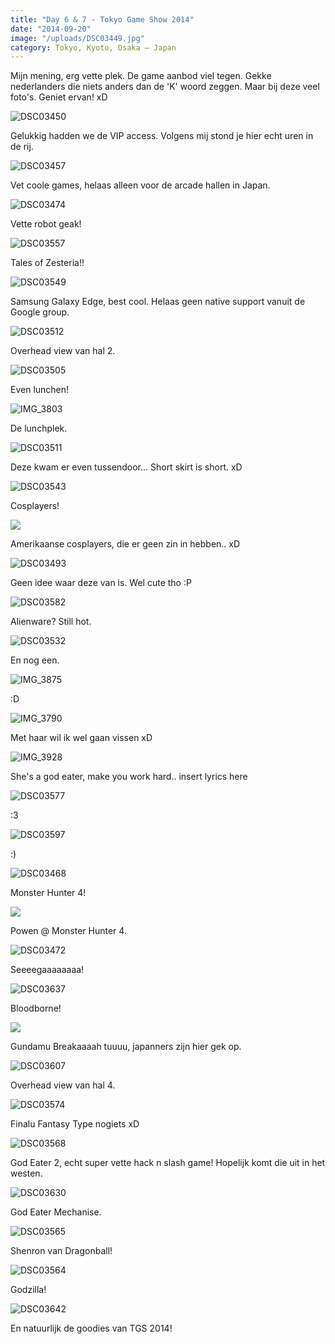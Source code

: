 ```yaml
---
title: "Day 6 & 7 - Tokyo Game Show 2014"
date: "2014-09-20"
image: "/uploads/DSC03449.jpg"
category: Tokyo, Kyoto, Osaka – Japan
---
```


Mijn mening, erg vette plek. De game aanbod viel tegen. Gekke nederlanders die niets anders dan de 'K' woord zeggen. Maar bij deze veel foto's. Geniet ervan! xD

![DSC03450](/uploads/DSC03450-1024x575.jpg)

Gelukkig hadden we de VIP access. Volgens mij stond je hier echt uren in de rij.

![DSC03457](/uploads/DSC03457-1024x575.jpg)

Vet coole games, helaas alleen voor de arcade hallen in Japan.

![DSC03474](/uploads/DSC03474-1024x575.jpg)

Vette robot geak!

![DSC03557](/uploads/DSC03557-1024x575.jpg)

Tales of Zesteria!!

![DSC03549](/uploads/DSC03549-1024x575.jpg)

Samsung Galaxy Edge, best cool. Helaas geen native support vanuit de Google group.

![DSC03512](/uploads/DSC03512-1024x575.jpg)

Overhead view van hal 2.

![DSC03505](/uploads/DSC03505-1024x575.jpg)

Even lunchen!

![IMG_3803](/uploads/IMG_3803-1024x682.jpg)

De lunchplek.

![DSC03511](/uploads/DSC03511-1024x575.jpg)

Deze kwam er even tussendoor... Short skirt is short. xD

![DSC03543](/uploads/DSC03543-575x1024.jpg)

Cosplayers!

![](/uploads/IMG_3810-682x1024.jpg)

Amerikaanse cosplayers, die er geen zin in hebben.. xD

![DSC03493](/uploads/DSC03493-575x1024.jpg)

Geen idee waar deze van is. Wel cute tho :P

![DSC03582](/uploads/DSC03582-575x1024.jpg)

Alienware? Still hot.

![DSC03532](/uploads/DSC03532-575x1024.jpg)

En nog een.

![IMG_3875](/uploads/IMG_3875-682x1024.jpg)

:D

![IMG_3790](/uploads/IMG_3790-682x1024.jpg)

Met haar wil ik wel gaan vissen xD

![IMG_3928](/uploads/IMG_3928-682x1024.jpg)

She's a god eater, make you work hard.. insert lyrics here

![DSC03577](/uploads/DSC03577-575x1024.jpg)

:3

![DSC03597](/uploads/DSC03597-575x1024.jpg)

:)

![DSC03468](/uploads/DSC03468-1024x575.jpg)

Monster Hunter 4!

![](/uploads/DSC034791-1024x575.jpg)

Powen @ Monster Hunter 4.

![DSC03472](/uploads/DSC03472-1024x575.jpg)

Seeeegaaaaaaaa!

![DSC03637](/uploads/DSC03637-575x1024.jpg)

Bloodborne!

![](/uploads/IMG_3885-682x1024.jpg)

Gundamu Breakaaaah tuuuu, japanners zijn hier gek op.

![DSC03607](/uploads/DSC03607-1024x575.jpg)

Overhead view van hal 4.

![DSC03574](/uploads/DSC03574-1024x575.jpg)

Finalu Fantasy Type nogiets xD

![DSC03568](/uploads/DSC03568-1024x575.jpg)

God Eater 2, echt super vette hack n slash game! Hopelijk komt die uit in het westen.

![DSC03630](/uploads/DSC03630-1024x575.jpg)

God Eater Mechanise.

![DSC03565](/uploads/DSC03565-1024x575.jpg)

Shenron van Dragonball!

![DSC03564](/uploads/DSC03564-575x1024.jpg)

Godzilla!

![DSC03642](/uploads/DSC03642-1024x575.jpg)

En natuurlijk de goodies van TGS 2014!
